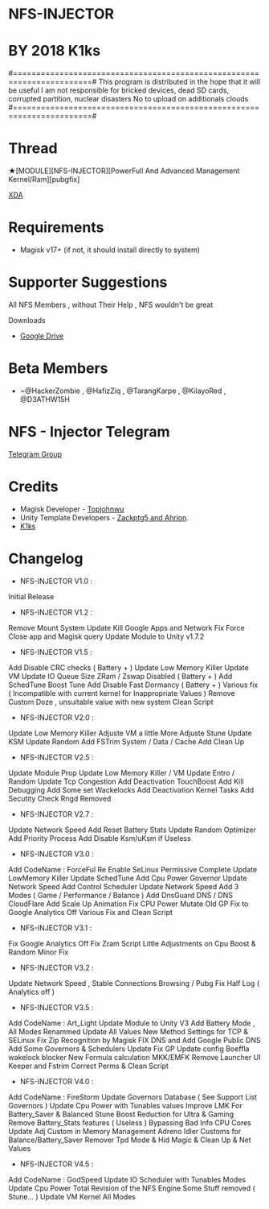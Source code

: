 # NFS-INJECTOR
# BY 2018 K1ks
#=======================================================================#
This program is distributed in the hope that it will be useful
I am not responsible for bricked devices, dead SD cards, corrupted partition, nuclear disasters
No to upload on additionals clouds
#=======================================================================#

# Thread 

★[MODULE][NFS-INJECTOR][PowerFull And Advanced Management Kernel/Ram][pubgfix]

[XDA](https://forum.xda-developers.com/apps/magisk/module-nfs-injectorv1-t3857231)

# Requirements

- Magisk v17+ (if not, it should install directly to system)

# Supporter Suggestions

All NFS Members , without Their Help , NFS wouldn't be great 

Downloads
- [Google Drive](https://drive.google.com/open?id=1GZpVYxd1OyS0PyVBXHyOCjPhI-YnLi8x)

# Beta Members

- ~@HackerZombie , @HafizZiq , @TarangKarpe , @KilayoRed , @D3ATHW15H 

# NFS - Injector Telegram

[Telegram Group](https://t.me/nfsinjector)

# Credits 

- Magisk Developer - [Topjohnwu](https://forum.xda-developers.com/apps/magisk/official-magisk-v7-universal-systemless-t3473445)
- Unity Template Developers - [Zackptg5 and Ahrion](https://forum.xda-developers.com/android/software/module-audio-modification-library-t3579612).
- [K1ks](https://t.me/K1ks1)
# Changelog 

- NFS-INJECTOR V1.0 : 

Initial Release 

- NFS-INJECTOR V1.2 :

Remove Mount System
Update Kill Google Apps and Network
Fix Force Close app and Magisk query
Update Module to Unity v1.7.2

- NFS-INJECTOR V1.5 :

Add Disable CRC checks ( Battery + )
Update Low Memory Killer 
Update VM
Update IO Queue Size 
ZRam / Zswap Disabled ( Battery + )
Add SchedTune Boost Tune 
Add Disable Fast Dormancy ( Battery + )
Various fix ( Incompatible with current kernel for Inappropriate Values ) 
Remove Custom Doze , unsuitable value with new system 
Clean Script

- NFS-INJECTOR V2.0 :

Update Low Memory Killer 
Adjuste VM a little More
Adjuste Stune
Update KSM 
Update Random 
Add FSTrim System / Data / Cache
Add Clean Up 

- NFS-INJECTOR V2.5 :

Update Module Prop
Update Low Memory Killer / VM
Update Entro / Random
Update Tcp Congestion
Add Deactivation TouchBoost 
Add Kill Debugging
Add Some set Wackelocks 
Add Deactivation Kernel Tasks 
Add Secutity Check 
Rngd Removed 

- NFS-INJECTOR V2.7 :

Update Network Speed 
Add Reset Battery Stats
Update Random Optimizer
Add Priority Process
Add Disable Ksm/uKsm if Useless

- NFS-INJECTOR V3.0 :

Add CodeName : ForceFul
Re Enable SeLinux Permissive
Complete Update LowMemory Killer 
Update SchedTune 
Add Cpu Power Governor
Update Network Speed 
Add Control Scheduler
Update Network Speed 
Add 3 Modes ( Game / Performance / Balance )
Add DnsGuard DNS / DNS CloudFlare
Add Scale Up Animation 
Fix CPU Power
Mutate Old GP Fix to Google Analytics Off
Various Fix and Clean Script

- NFS-INJECTOR V3.1 :

Fix Google Analytics Off
Fix Zram Script
Little Adjustments on Cpu Boost & Random
Minor Fix

- NFS-INJECTOR V3.2 :

Update Network Speed , Stable Connections Browsing / Pubg
Fix Half Log ( Analytics off )

- NFS-INJECTOR V3.5 :

Add CodeName : Art_Light
Update Module to Unity V3
Add Battery Mode , All Modes Renammed
Update All Values 
New Method Settings for TCP & SELinux 
Fix Zip Recognition by Magisk
FIX DNS and Add Google Public DNS
Add Some Governors & Schedulers
Update Fix GP
Update config Boeffla wakelock blocker
New Formula calculation MKK/EMFK
Remove Launcher UI Keeper and Fstrim
Correct Perms & Clean Script 

- NFS-INJECTOR V4.0 :

Add CodeName : FireStorm
Update Governors Database ( See Support List Governors )
Update Cpu Power with Tunables values
Improve LMK For Battery_Saver & Balanced
Stune Boost Reduction for Ultra & Gaming
Remove Battery_Stats features ( Useless ) 
Bypassing Bad Info CPU Cores
Update Adj Custom in Memory Management
Adreno Idler Customs for Balance/Battery_Saver
Remover Tpd Mode & Hid Magic & Clean Up & Net Values 

- NFS-INJECTOR V4.5 :

Add CodeName : GodSpeed
Update IO Scheduler with Tunables Modes
Update Cpu Power 
Total Revision of the NFS Engine 
Some Stuff removed ( Stune... )
Update VM Kernel All Modes
